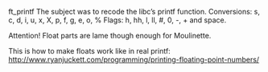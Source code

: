 ft_printf
The subject was to recode the libc’s printf function.
Conversions: s, c, d, i, u, x, X, p, f, g, e, o, %
Flags: h, hh, l, ll, #, 0, -, + and space.

Attention!
Float parts are lame though enough for Moulinette.

This is how to make floats work like in real printf:
http://www.ryanjuckett.com/programming/printing-floating-point-numbers/